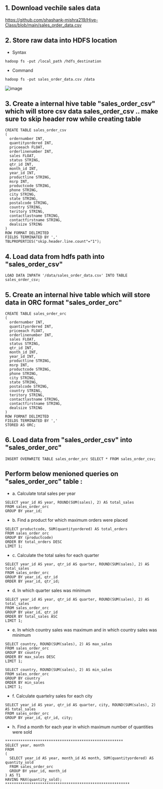 ## 1. Download vechile sales data
https://github.com/shashank-mishra219/Hive-Class/blob/main/sales_order_data.csv

## 2. Store raw data into HDFS location

- Syntax
```
hadoop fs -put /local_path /hdfs_destination
```
- Command
```
hadoop fs -put sales_order_data.csv /data
```
![image](https://user-images.githubusercontent.com/117569148/227565503-9c0a7521-fbe9-4184-baab-0c501c120e5d.png)


## 3. Create a internal hive table "sales_order_csv" which will store csv data sales_order_csv .. make sure to skip header row while creating table
```
CREATE TABLE sales_order_csv
(
  ordernumber INT,
  quantityordered INT,
  priceeach FLOAT,
  orderlinenumber INT,
  sales FLOAT,
  status STRING,
  qtr_id INT,
  month_id INT,
  year_id INT,
  productline STRING,
  msrp INT,
  productcode STRING,
  phone STRING,
  city STRING,
  state STRING,
  postalcode STRING,
  country STRING,
  teritory STRING,
  contactlastname STRING,
  contactfirstname STRING,
  dealsize STRING
)
ROW FORMAT DELIMITED
FIELDS TERMINATED BY ','
TBLPROPERTIES("skip.header.line.count"="1");
```

## 4. Load data from hdfs path into "sales_order_csv" 
```
LOAD DATA INPATH '/data/sales_order_data.csv' INTO TABLE sales_order_csv;
```

## 5. Create an internal hive table which will store data in ORC format "sales_order_orc"
```
CREATE TABLE sales_order_orc
(
  ordernumber INT,
  quantityordered INT,
  priceeach FLOAT,
  orderlinenumber INT,
  sales FLOAT,
  status STRING,
  qtr_id INT,
  month_id INT,
  year_id INT,
  productline STRING,
  msrp INT,
  productcode STRING,
  phone STRING,
  city STRING,
  state STRING,
  postalcode STRING,
  country STRING,
  teritory STRING,
  contactlastname STRING,
  contactfirstname STRING,
  dealsize STRING
)
ROW FORMAT DELIMITED
FIELDS TERMINATED BY ','
STORED AS ORC;
```

## 6. Load data from "sales_order_csv" into "sales_order_orc"
```
INSERT OVERWRITE TABLE sales_order_orc SELECT * FROM sales_order_csv;
```

## Perform below menioned queries on "sales_order_orc" table :

- a. Calculate total sales per year
```
SELECT year_id AS year, ROUND(SUM(sales), 2) AS total_sales
FROM sales_order_orc
GROUP BY year_id;
```

- b. Find a product for which maximum orders were placed
```
SELECT productcode, SUM(quantityordered) AS total_orders 
FROM sales_order_orc
GROUP BY (productcode)
ORDER BY total_orders DESC
LIMIT 1;
```

- c. Calculate the total sales for each quarter
```
SELECT year_id AS year, qtr_id AS quarter, ROUND(SUM(sales), 2) AS total_sales
FROM sales_order_orc
GROUP BY year_id, qtr_id
ORDER BY year_id, qtr_id;
```

- d. In which quarter sales was minimum
```
SELECT year_id AS year, qtr_id AS quarter, ROUND(SUM(sales), 2) AS total_sales
FROM sales_order_orc
GROUP BY year_id, qtr_id
ORDER BY total_sales ASC
LIMIT 1;
```

- e. In which country sales was maximum and in which country sales was minimum
```
SELECT country, ROUND(SUM(sales), 2) AS max_sales
FROM sales_order_orc
GROUP BY country
ORDER BY max_sales DESC
LIMIT 1;

SELECT country, ROUND(SUM(sales), 2) AS min_sales
FROM sales_order_orc
GROUP BY country
ORDER BY min_sales
LIMIT 1;
```

- f. Calculate quartelry sales for each city
```
SELECT year_id AS year, qtr_id AS quarter, city, ROUND(SUM(sales), 2) AS total_sales
FROM sales_order_orc
GROUP BY year_id, qtr_id, city;
```

- h. Find a month for each year in which maximum number of quantities were sold
```
******************************************************
SELECT year, month
FROM
(
  SELECT year_id AS year, month_id AS month, SUM(quantityordered) AS quantity_sold
  FROM sales_order_orc
  GROUP BY year_id, month_id
) AS T1
HAVING MAX(quantity_sold);
*********************************************************
```
